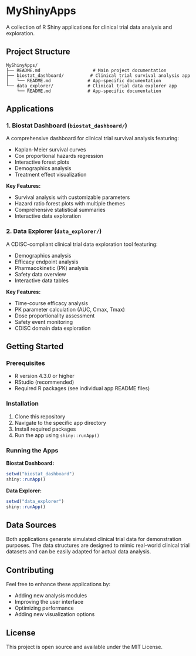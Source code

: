 # MyShinyApps

A collection of R Shiny applications for clinical trial data analysis and exploration.

## Project Structure

```
MyShinyApps/
├── README.md                    # Main project documentation
├── biostat_dashboard/          # Clinical trial survival analysis app
│   └── README.md              # App-specific documentation
└── data_explorer/             # Clinical trial data explorer app
    └── README.md              # App-specific documentation
```

## Applications

### 1. Biostat Dashboard (`biostat_dashboard/`)

A comprehensive dashboard for clinical trial survival analysis featuring:
- Kaplan-Meier survival curves
- Cox proportional hazards regression
- Interactive forest plots
- Demographics analysis
- Treatment effect visualization

**Key Features:**
- Survival analysis with customizable parameters
- Hazard ratio forest plots with multiple themes
- Comprehensive statistical summaries
- Interactive data exploration

### 2. Data Explorer (`data_explorer/`)

A CDISC-compliant clinical trial data exploration tool featuring:
- Demographics analysis
- Efficacy endpoint analysis
- Pharmacokinetic (PK) analysis
- Safety data overview
- Interactive data tables

**Key Features:**
- Time-course efficacy analysis
- PK parameter calculation (AUC, Cmax, Tmax)
- Dose proportionality assessment
- Safety event monitoring
- CDISC domain data exploration

## Getting Started

### Prerequisites

- R version 4.3.0 or higher
- RStudio (recommended)
- Required R packages (see individual app README files)

### Installation

1. Clone this repository
2. Navigate to the specific app directory
3. Install required packages
4. Run the app using `shiny::runApp()`

### Running the Apps

**Biostat Dashboard:**
```r
setwd("biostat_dashboard")
shiny::runApp()
```

**Data Explorer:**
```r
setwd("data_explorer")
shiny::runApp()
```

## Data Sources

Both applications generate simulated clinical trial data for demonstration purposes. The data structures are designed to mimic real-world clinical trial datasets and can be easily adapted for actual data analysis.

## Contributing

Feel free to enhance these applications by:
- Adding new analysis modules
- Improving the user interface
- Optimizing performance
- Adding new visualization options

## License

This project is open source and available under the MIT License.
